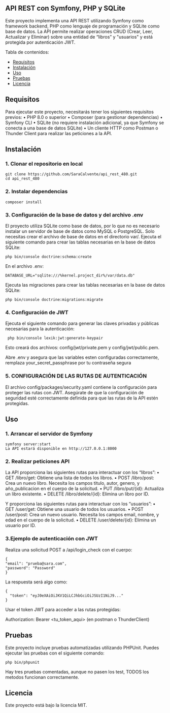 ## API REST con Symfony, PHP y SQLite

Este proyecto implementa una API REST utilizando Symfony como framework backend, PHP como lenguaje de programación y SQLite como base de datos. 
La API permite realizar operaciones CRUD (Crear, Leer, Actualizar y Eliminar) sobre una entidad de “libros” y "usuarios" y está protegida por autenticación JWT.

Tabla de contenidos:

- [Requisitos](#requisitos)
- [Instalación](#instalación)
- [Uso](#uso)
- [Pruebas](#pruebas)
- [Licencia](#licencia)


## Requisitos

Para ejecutar este proyecto, necesitarás tener los siguientes requisitos previos:
	•	PHP 8.0 o superior
	•	Composer (para gestionar dependencias)
	•	Symfony CLI
	•	SQLite (no requiere instalación adicional, ya que Symfony se conecta a una base de datos SQLite)
	•	Un cliente HTTP como Postman o Thunder Client para realizar las peticiones a la API.



 ## Instalación
 
 ### 1. Clonar el repositorio en local
  
    git clone https://github.com/SaraCalvente/api_rest_480.git
    cd api_rest_480
  
 ### 2. Instalar dependencias
  
    composer install

 ### 3. Configuración de la base de datos y del archivo .env
  
  El proyecto utiliza SQLite como base de datos, por lo que no es necesario instalar un servidor de base de datos como MySQL o PostgreSQL. 
  Solo necesitas crear el archivo de base de datos en el directorio var/.
  Ejecuta el siguiente comando para crear las tablas necesarias en la base de datos SQLite: 
    
    php bin/console doctrine:schema:create

  En el archivo .env:
  
  	DATABASE_URL="sqlite:///%kernel.project_dir%/var/data.db"

  Ejecuta las migraciones para crear las tablas necesarias en la base de datos SQLite:

  	php bin/console doctrine:migrations:migrate	
  
 ### 4. Configuración de JWT
  
  Ejecuta el siguiente comando para generar las claves privadas y públicas necesarias para la autenticación: 
        
     php bin/console lexik:jwt:generate-keypair 
  
  Esto creará dos archivos: config/jwt/private.pem y config/jwt/public.pem.

  Abre .env y asegura que las variables esten configuradas correctamente, remplaza your_secret_passphrase por tu contraseña segura

 ### 5. CONFIGURACIÓN DE LAS RUTAS DE AUTENTICACIÓN
  
  El archivo config/packages/security.yaml contiene la configuración para proteger las rutas con JWT.
  Asegúrate de que la configuración de seguridad esté correctamente definida para que las rutas de la API estén protegidas.

  
  
  ## Uso
 
  ### 1. Arrancar el servidor de Symfony
    
    symfony server:start
    La API estará disponible en http://127.0.0.1:8000

  ### 2. Realizar peticiones API

   La API proporciona las siguientes rutas para interactuar con los “libros”:
  	•	GET /libro/get: Obtiene una lista de todos los libros.
  	•	POST /libro/post: Crea un nuevo libro. Necesita los campos titulo, autor, genero, y año_publicacion en el cuerpo de la solicitud.
  	•	PUT /libro/put/{id}: Actualiza un libro existente.
  	•	DELETE /libro/delete/{id}: Elimina un libro por ID.

   Y  proporciona las siguientes rutas para interactuar con los “usuarios”:
  	•	GET /user/get: Obtiene una usuario de todos los usuarios.
  	•	POST /user/post: Crea un nuevo usuario. Necesita los campos email, nombre, y edad en el cuerpo de la solicitud.
  	•	DELETE /user/delete/{id}: Elimina un usuario por ID.

  ### 3.Ejemplo de autenticación con JWT
    
   Realiza una solicitud POST a /api/login_check con el cuerpo:

    {
    "email": "prueba@sara.com",
    "password": "Password"
    }

  La respuesta será algo como:

    {
      "token": "eyJ0eXAiOiJKV1QiLCJhbGciOiJSUzI1NiJ9..."
    }
Usar el token JWT para acceder a las rutas protegidas:

Authorization: Bearer <tu_token_aqui> (en postman o ThunderClient)

## Pruebas

Este proyecto incluye pruebas automatizadas utilizando PHPUnit. Puedes ejecutar las pruebas con el siguiente comando:

	php bin/phpunit	

Hay tres pruebas comentadas, aunque no pasen los test, TODOS los metodos funcionan correctamente.

## Licencia

Este proyecto está bajo la licencia MIT.
 
